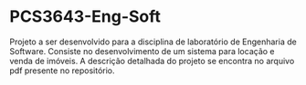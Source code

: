 # PCS3643-Eng-Soft
Projeto a ser desenvolvido para a disciplina de laboratório de Engenharia de Software. 
Consiste no desenvolvimento de um sistema para locação e venda de imóveis. 
A descrição detalhada do projeto se encontra no arquivo pdf presente no repositório.   
